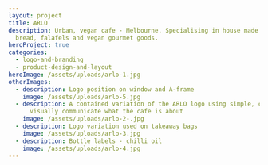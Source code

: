 ```yaml
---
layout: project
title: ARLO
description: Urban, vegan cafe - Melbourne. Specialising in house made sourdough
  bread, falafels and vegan gourmet goods.
heroProject: true
categories:
  - logo-and-branding
  - product-design-and-layout
heroImage: /assets/uploads/arlo-1.jpg
otherImages:
  - description: Logo position on window and A-frame
    image: /assets/uploads/arlo-5.jpg
  - description: A contained variation of the ARLO logo using simple, clean icons to
      visually communicate what the cafe is about
    image: /assets/uploads/arlo-2-.jpg
  - description: Logo variation used on takeaway bags
    image: /assets/uploads/arlo-3.jpg
  - description: Bottle labels - chilli oil
    image: /assets/uploads/arlo-4.jpg
---
```

